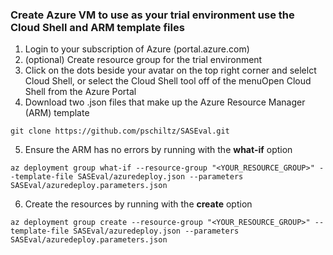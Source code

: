 ### Create Azure VM to use as your trial environment use the Cloud Shell and ARM template files
1. Login to your subscription of Azure (portal.azure.com)  
2. (optional) Create resource group for the trial environment  
3. Click on the dots beside your avatar on the top right corner and selelct Cloud Shell, or select the Cloud Shell tool off of the menuOpen Cloud Shell from the Azure Portal  
4. Download two .json files that make up the Azure Resource Manager (ARM) template  
```
git clone https://github.com/pschiltz/SASEval.git
```
5. Ensure the ARM has no errors by running with the **what-if** option  
```
az deployment group what-if --resource-group "<YOUR_RESOURCE_GROUP>" --template-file SASEval/azuredeploy.json --parameters SASEval/azuredeploy.parameters.json
```
6. Create the resources by running with the **create** option  
```
az deployment group create --resource-group "<YOUR_RESOURCE_GROUP>" --template-file SASEval/azuredeploy.json --parameters SASEval/azuredeploy.parameters.json
```
